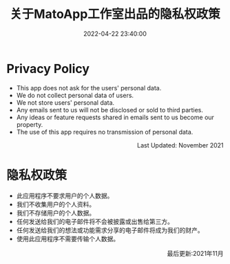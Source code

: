 ﻿---
thumbnail:
cover:
title: '关于MatoApp工作室出品的隐私权政策'
excerpt:
description:
date: 2022-04-22 23:40:00
tags:
categories: 
toc: true
recommend: 1
keywords: categories-java
uniqueId: 2022-04-22 23:40:00/关于MatoApp工作室出品的隐私权政策.html
---
<h1>Privacy Policy</h1>
<ul>
<li>This app does not ask for the users' personal data.</li>
<li>We do not collect personal data of users.</li>
<li>We not store users' personal data.</li>
<li>Any emails sent to us will not be disclosed or sold to third parties.</li>
<li>Any ideas or feature requests shared in emails sent to us become our property.</li>
<li>The use of this app requires no transmission of personal data.</li>
</ul>
<p style="text-align: right;">Last Updated: November 2021</p>
<h1>隐私权政策</h1>
<ul>
<li class="_tgt transPara"><span class="transSent" data-v-4c8ee738="" data-group="1-0">此应用程序不要求用户的个人数据。</span></li>
<li class="_tgt transPara"><span class="transSent" data-v-4c8ee738="" data-group="2-0">我们不收集用户的个人资料。</span></li>
<li class="_tgt transPara"><span class="transSent" data-v-4c8ee738="" data-group="3-0">我们不存储用户的个人数据。</span></li>
<li class="_tgt transPara"><span class="transSent" data-v-4c8ee738="" data-group="4-0">任何发送给我们的电子邮件将不会被披露或出售给第三方。</span></li>
<li class="_tgt transPara"><span class="transSent" data-v-4c8ee738="" data-group="5-0">任何发送给我们的想法或功能需求分享的电子邮件将成为我们的财产。</span></li>
<li class="_tgt transPara"><span class="transSent" data-v-4c8ee738="" data-group="6-0">使用此应用程序不需要传输个人数据。</span></li>
</ul>
<p class="_tgt transPara" style="text-align: right;" data-v-4c8ee738=""><span class="transSent" data-v-4c8ee738="" data-group="7-0">最后更新:2021年11月</span></p>